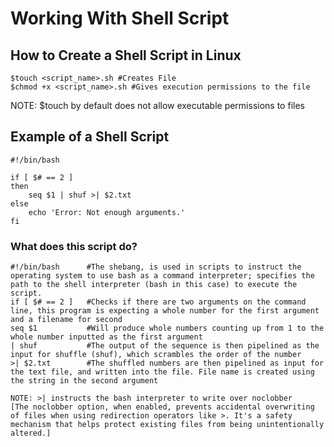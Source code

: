 # Working With Shell Script

## How to Create a Shell Script in Linux
    $touch <script_name>.sh #Creates File
    $chmod +x <script_name>.sh #Gives execution permissions to the file

NOTE: $touch by default does not allow executable permissions to files

## Example of a Shell Script

    #!/bin/bash

    if [ $# == 2 ]
    then
        seq $1 | shuf >| $2.txt
    else
        echo 'Error: Not enough arguments.'
    fi

### What does this script do?

    #!/bin/bash      #The shebang, is used in scripts to instruct the operating system to use bash as a command interpreter; specifies the path to the shell interpreter (bash in this case) to execute the script.
    if [ $# == 2 ]   #Checks if there are two arguments on the command line, this program is expecting a whole number for the first argument and a filename for second
    seq $1           #Will produce whole numbers counting up from 1 to the whole number inputted as the first argument    
    | shuf           #The output of the sequence is then pipelined as the input for shuffle (shuf), which scrambles the order of the number
    >| $2.txt        #The shuffled numbers are then pipelined as input for the text file, and written into the file. File name is created using the string in the second argument

    NOTE: >| instructs the bash interpreter to write over noclobber
    [The noclobber option, when enabled, prevents accidental overwriting of files when using redirection operators like >. It's a safety mechanism that helps protect existing files from being unintentionally altered.]
